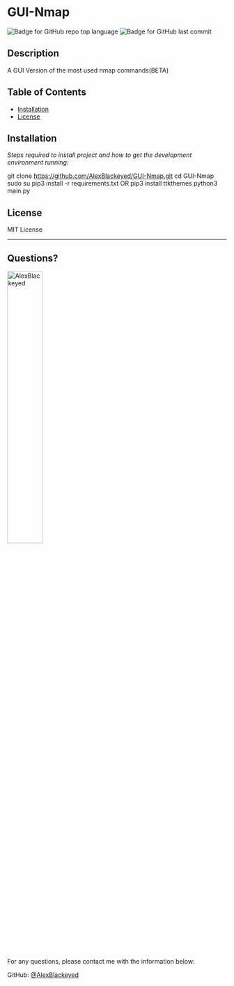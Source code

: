 # GUI-Nmap

  ![Badge for GitHub repo top language](https://img.shields.io/github/languages/top/AlexBlackeyed/GUI-Nmap?style=flat&logo=appveyor) ![Badge for GitHub last commit](https://img.shields.io/github/last-commit/AlexBlackeyed/GUI-Nmap?style=flat&logo=appveyor)


  ## Description

  A GUI Version of the most used nmap commands(BETA)

  ## Table of Contents
  * [Installation](#installation)
  * [License](#license)

  ## Installation

  *Steps required to install project and how to get the development environment running:*

  git clone https://github.com/AlexBlackeyed/GUI-Nmap.git
  cd GUI-Nmap
  sudo su
  pip3 install -r requirements.txt OR pip3 install ttkthemes
  python3 main.py

  ## License

  MIT License

  ---

  ## Questions?

  <img src="https://avatars.githubusercontent.com/u/76808208?v=4" alt="AlexBlackeyed" width="40%" />

  For any questions, please contact me with the information below:

  GitHub: [@AlexBlackeyed](https://api.github.com/users/AlexBlackeyed)
